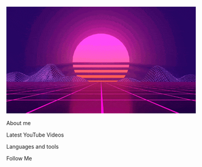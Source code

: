 [![Header](https://github.com/TheYrik/theyrik/blob/main/assets/header.gif)](https://github.com/TheYrik)

About me

Latest YouTube Videos

Languages and tools

Follow Me

